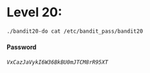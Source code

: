 # Level 20: 
```sh
./bandit20-do cat /etc/bandit_pass/bandit20
```
#### Password
*`VxCazJaVykI6W36BkBU0mJTCM8rR95XT`*
